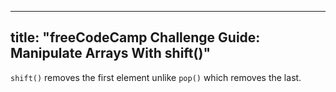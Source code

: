 
---
title: "freeCodeCamp Challenge Guide: Manipulate Arrays With shift()"
---

`shift()` removes the first element unlike `pop()` which removes the last.
